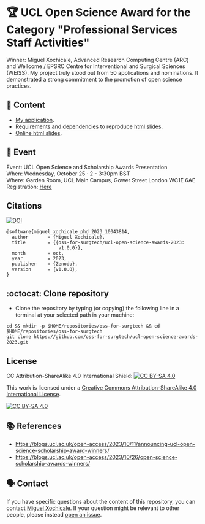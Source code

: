 # :trophy: UCL Open Science Award for the Category "Professional Services Staff Activities"
Winner: Miguel Xochicale, Advanced Research Computing Centre (ARC) and Wellcome / EPSRC Centre for Interventional and Surgical Sciences (WEISS). 
My project truly stood out from 50 applications and nominations. It demonstrated a strong commitment to the promotion of open science practices. 

## :bookmark_tabs: Content
* [My application](application).
* [Requirements and dependencies](slides) to reproduce [html slides](slides/slides.html).
* [Online html slides](https://oss-for-surgtech.github.io/ucl-open-science-awards-2023/slides/slides.html).

## :calendar: Event
Event: UCL Open Science and Scholarship Awards Presentation   
When: Wednesday, October 25 · 2 - 3:30pm BST     
Where: Garden Room, UCL Main Campus, Gower Street London WC1E 6AE   
Registration: [Here](https://www.eventbrite.com/e/ucl-open-science-and-scholarship-awards-presentation-tickets-735448856327)

## Citations
[![DOI](https://zenodo.org/badge/707844411.svg)](https://zenodo.org/doi/10.5281/zenodo.10043813)

```
@software{miguel_xochicale_phd_2023_10043814,
  author       = {Miguel Xochicale},
  title        = {{oss-for-surgtech/ucl-open-science-awards-2023: 
                   v1.0.0}},
  month        = oct,
  year         = 2023,
  publisher    = {Zenodo},
  version      = {v1.0.0},
}
```

## :octocat: Clone repository
* Clone the repository by typing (or copying) the following line in a terminal at your selected path in your machine:
```
cd && mkdir -p $HOME/repositories/oss-for-surgtech && cd  $HOME/repositories/oss-for-surgtech
git clone https://github.com/oss-for-surgtech/ucl-open-science-awards-2023.git
```

## License 
CC Attribution-ShareAlike 4.0 International
Shield: [![CC BY-SA 4.0][cc-by-sa-shield]][cc-by-sa]

This work is licensed under a
[Creative Commons Attribution-ShareAlike 4.0 International License][cc-by-sa].

[![CC BY-SA 4.0][cc-by-sa-image]][cc-by-sa]

[cc-by-sa]: http://creativecommons.org/licenses/by-sa/4.0/
[cc-by-sa-image]: https://licensebuttons.net/l/by-sa/4.0/88x31.png
[cc-by-sa-shield]: https://img.shields.io/badge/License-CC%20BY--SA%204.0-lightgrey.svg

## :books: References 
* https://blogs.ucl.ac.uk/open-access/2023/10/11/announcing-ucl-open-science-scholarship-award-winners/
* https://blogs.ucl.ac.uk/open-access/2023/10/26/open-science-scholarship-awards-winners/

## :speaking_head: Contact  
If you have specific questions about the content of this repository, you can contact [Miguel Xochicale](mailto:m.xochicale@ucl.ac.uk?subject="[UCL-OpenScience-Award2023]"). 
If your question might be relevant to other people, please instead [open an issue](https://github.com/oss-for-surgtech/ucl-open-science-awards-2023/issues).

